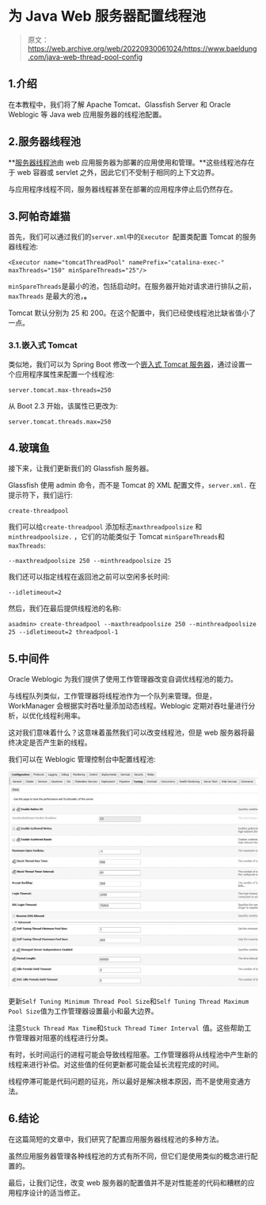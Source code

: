 # 为 Java Web 服务器配置线程池

> 原文：<https://web.archive.org/web/20220930061024/https://www.baeldung.com/java-web-thread-pool-config>

## 1.介绍

在本教程中，我们将了解 Apache Tomcat、Glassfish Server 和 Oracle Weblogic 等 Java web 应用服务器的线程池配置。

## 2.服务器线程池

**[服务器线程池](/web/20221206000620/https://www.baeldung.com/thread-pool-java-and-guava)由 web 应用服务器为部署的应用使用和管理。**这些线程池存在于 web 容器或 servlet 之外，因此它们不受制于相同的上下文边界。

与应用程序线程不同，服务器线程甚至在部署的应用程序停止后仍然存在。

## 3.阿帕奇雄猫

首先，我们可以通过我们的`server.xml`中的`Executor `配置类配置 Tomcat 的服务器线程池:

```
<Executor name="tomcatThreadPool" namePrefix="catalina-exec-" maxThreads="150" minSpareThreads="25"/>
```

`minSpareThreads`是最小的池，包括启动时。在服务器开始对请求进行排队之前，`maxThreads` 是最大的池，**。**

Tomcat 默认分别为 25 和 200。在这个配置中，我们已经使线程池比缺省值小了一点。

### 3.1.嵌入式 Tomcat

类似地，我们可以为 Spring Boot 修改一个[嵌入式 Tomcat 服务器](/web/20221206000620/https://www.baeldung.com/spring-boot-configure-tomcat)，通过设置一个应用程序属性来配置一个线程池:

```
server.tomcat.max-threads=250
```

从 Boot 2.3 开始，该属性已更改为:

```
server.tomcat.threads.max=250
```

## 4.玻璃鱼

接下来，让我们更新我们的 Glassfish 服务器。

Glassfish 使用 admin 命令，而不是 Tomcat 的 XML 配置文件，`server.xml.` 在提示符下，我们运行:

```
create-threadpool
```

我们可以给`create-threadpool` 添加标志`maxthreadpoolsize` 和`minthreadpoolsize.` ，它们的功能类似于 Tomcat `minSpareThreads`和`maxThreads`:

```
--maxthreadpoolsize 250 --minthreadpoolsize 25
```

我们还可以指定线程在返回池之前可以空闲多长时间:

```
--idletimeout=2
```

然后，我们在最后提供线程池的名称:

```
asadmin> create-threadpool --maxthreadpoolsize 250 --minthreadpoolsize 25 --idletimeout=2 threadpool-1
```

## 5.中间件

Oracle Weblogic 为我们提供了使用工作管理器改变自调优线程池的能力。

与线程队列类似，工作管理器将线程池作为一个队列来管理。但是，WorkManager 会根据实时吞吐量添加动态线程。Weblogic 定期对吞吐量进行分析，以优化线程利用率。

这对我们意味着什么？这意味着虽然我们可以改变线程池，但是 web 服务器将最终决定是否产生新的线程。

我们可以在 Weblogic 管理控制台中配置线程池:

[![Weblogic screen 1](img/f36cee0249a140fe2bf0c19a977a08bd.png)](/web/20221206000620/https://www.baeldung.com/wp-content/uploads/2020/02/Weblogic_screen_1.jpg)

更新`Self Tuning Minimum Thread Pool Size`和`Self Tuning Thread Maximum Pool Size`值为工作管理器设置最小和最大边界。

注意`Stuck Thread Max Time`和`Stuck Thread Timer Interval `值。这些帮助工作管理器对阻塞的线程进行分类。

有时，长时间运行的进程可能会导致线程阻塞。工作管理器将从线程池中产生新的线程来进行补偿。对这些值的任何更新都可能会延长流程完成的时间。

线程停滞可能是代码问题的征兆，所以最好是解决根本原因，而不是使用变通方法。

## 6.结论

在这篇简短的文章中，我们研究了配置应用服务器线程池的多种方法。

虽然应用服务器管理各种线程池的方式有所不同，但它们是使用类似的概念进行配置的。

最后，让我们记住，改变 web 服务器的配置值并不是对性能差的代码和糟糕的应用程序设计的适当修正。
